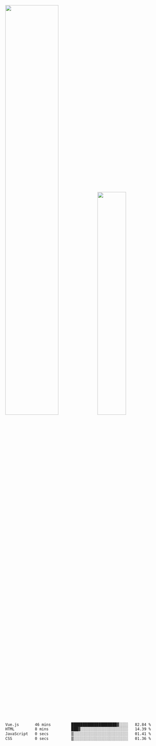 <img align="" width="57.5%" src="https://github-readme-stats.vercel.app/api?username=Dream4ever&hide_title=true&hide_border=true&count_private=true&show_icons=true&include_all_commits=true&line_height=21" /><img align="" width="42.4%" src="https://github-readme-stats.vercel.app/api/top-langs/?username=Dream4ever&hide_title=true&count_private=true&show_icons=true&langs_count=6&hide_border=true&layout=compact" />

<!--START_SECTION:waka-->

```txt
Vue.js       46 mins         ████████████████████▓░░░░   82.84 %
HTML         8 mins          ███▓░░░░░░░░░░░░░░░░░░░░░   14.39 %
JavaScript   0 secs          ▒░░░░░░░░░░░░░░░░░░░░░░░░   01.41 %
CSS          0 secs          ▒░░░░░░░░░░░░░░░░░░░░░░░░   01.36 %
```

<!--END_SECTION:waka-->
